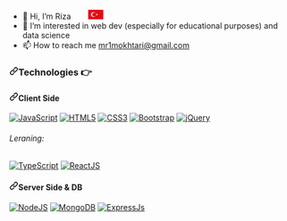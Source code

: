 - 👋 Hi, I’m Riza <img src="https://flagicons.lipis.dev/flags/4x3/az.svg" height="17" width="27"><img src="https://raw.githubusercontent.com/hampusborgos/country-flags/ba2cf4101bf029d2ada26da2f95121de74581a4d/svg/tr.svg" height="17" width="27"> <img src="https://flagicons.lipis.dev/flags/4x3/ir.svg" height="10" width="15">
- 👀 I’m interested in web dev (especially for educational purposes) and data science <!-- - 🌱 I’m currently learning React  --> <!-- - 💞️ I’m looking to collaborate on ... -->
- 📫 How to reach me mr1mokhtari@gmail.com

<h3 dir="auto"><a id="user-content-technologies-point_right" class="anchor" aria-hidden="true" href="#technologies-point_right"><svg class="octicon octicon-link" viewBox="0 0 16 16" version="1.1" width="16" height="16" aria-hidden="true"><path fill-rule="evenodd" d="M7.775 3.275a.75.75 0 001.06 1.06l1.25-1.25a2 2 0 112.83 2.83l-2.5 2.5a2 2 0 01-2.83 0 .75.75 0 00-1.06 1.06 3.5 3.5 0 004.95 0l2.5-2.5a3.5 3.5 0 00-4.95-4.95l-1.25 1.25zm-4.69 9.64a2 2 0 010-2.83l2.5-2.5a2 2 0 012.83 0 .75.75 0 001.06-1.06 3.5 3.5 0 00-4.95 0l-2.5 2.5a3.5 3.5 0 004.95 4.95l1.25-1.25a.75.75 0 00-1.06-1.06l-1.25 1.25a2 2 0 01-2.83 0z"></path></svg></a>Technologies <g-emoji class="g-emoji" alias="point_right" fallback-src="https://github.githubassets.com/images/icons/emoji/unicode/1f449.png">👉</g-emoji></h3>

<h4 dir="auto"><a id="user-content-client-side" class="anchor" aria-hidden="true" href="#client-side"><svg class="octicon octicon-link" viewBox="0 0 16 16" version="1.1" width="16" height="16" aria-hidden="true"><path fill-rule="evenodd" d="M7.775 3.275a.75.75 0 001.06 1.06l1.25-1.25a2 2 0 112.83 2.83l-2.5 2.5a2 2 0 01-2.83 0 .75.75 0 00-1.06 1.06 3.5 3.5 0 004.95 0l2.5-2.5a3.5 3.5 0 00-4.95-4.95l-1.25 1.25zm-4.69 9.64a2 2 0 010-2.83l2.5-2.5a2 2 0 012.83 0 .75.75 0 001.06-1.06 3.5 3.5 0 00-4.95 0l-2.5 2.5a3.5 3.5 0 004.95 4.95l1.25-1.25a.75.75 0 00-1.06-1.06l-1.25 1.25a2 2 0 01-2.83 0z"></path></svg></a>Client Side</h4>

<p dir='auto'>
  <a target="_blank" rel="noopener noreferrer" href="https://camo.githubusercontent.com/4139d60ba60a45e63d1999037611df89bc3f641d455c9cb1905fa403fb2a8de3/68747470733a2f2f696d672e736869656c64732e696f2f62616467652f4a6176615363726970742d4637444631453f266c6f676f3d6a617661736372697074266c6f676f436f6c6f723d626c61636b267374796c653d666c61742d737175617265"><img src="https://camo.githubusercontent.com/4139d60ba60a45e63d1999037611df89bc3f641d455c9cb1905fa403fb2a8de3/68747470733a2f2f696d672e736869656c64732e696f2f62616467652f4a6176615363726970742d4637444631453f266c6f676f3d6a617661736372697074266c6f676f436f6c6f723d626c61636b267374796c653d666c61742d737175617265" alt="JavaScript" data-canonical-src="https://img.shields.io/badge/JavaScript-F7DF1E?&amp;logo=javascript&amp;logoColor=black&amp;style=flat-square" style="max-width: 100%;"></a>
  <a target="_blank" rel="noopener noreferrer" href="https://camo.githubusercontent.com/cbd3d892db59ad8f2dee461ae063d1b90916fa514df9bc044271787b731b053f/68747470733a2f2f696d672e736869656c64732e696f2f62616467652f48544d4c352d4533344632363f266c6f676f3d68746d6c35266c6f676f436f6c6f723d7768697465267374796c653d666c61742d737175617265"><img src="https://camo.githubusercontent.com/cbd3d892db59ad8f2dee461ae063d1b90916fa514df9bc044271787b731b053f/68747470733a2f2f696d672e736869656c64732e696f2f62616467652f48544d4c352d4533344632363f266c6f676f3d68746d6c35266c6f676f436f6c6f723d7768697465267374796c653d666c61742d737175617265" alt="HTML5" data-canonical-src="https://img.shields.io/badge/HTML5-E34F26?&amp;logo=html5&amp;logoColor=white&amp;style=flat-square" style="max-width: 100%;"></a>
  <a target="_blank" rel="noopener noreferrer" href="https://camo.githubusercontent.com/75d0a0234239f01056a369b61bdf389fbf225f06bfee7cfd2b118ce585433227/68747470733a2f2f696d672e736869656c64732e696f2f62616467652f435353332d3135373242363f266c6f676f3d63737333266c6f676f436f6c6f723d7768697465267374796c653d666c61742d737175617265"><img src="https://camo.githubusercontent.com/75d0a0234239f01056a369b61bdf389fbf225f06bfee7cfd2b118ce585433227/68747470733a2f2f696d672e736869656c64732e696f2f62616467652f435353332d3135373242363f266c6f676f3d63737333266c6f676f436f6c6f723d7768697465267374796c653d666c61742d737175617265" alt="CSS3" data-canonical-src="https://img.shields.io/badge/CSS3-1572B6?&amp;logo=css3&amp;logoColor=white&amp;style=flat-square" style="max-width: 100%;"></a>
  <a target="_blank" rel="noopener noreferrer" href="https://camo.githubusercontent.com/89b767ed1d5000938342147df03a78f26a720673677f672cdd8629e4a621bc44/68747470733a2f2f696d672e736869656c64732e696f2f62616467652f426f6f7473747261702d3536334437433f266c6f676f3d626f6f747374726170266c6f676f436f6c6f723d7768697465267374796c653d666c61742d737175617265"><img src="https://camo.githubusercontent.com/89b767ed1d5000938342147df03a78f26a720673677f672cdd8629e4a621bc44/68747470733a2f2f696d672e736869656c64732e696f2f62616467652f426f6f7473747261702d3536334437433f266c6f676f3d626f6f747374726170266c6f676f436f6c6f723d7768697465267374796c653d666c61742d737175617265" alt="Bootstrap" data-canonical-src="https://img.shields.io/badge/Bootstrap-563D7C?&amp;logo=bootstrap&amp;logoColor=white&amp;style=flat-square" style="max-width: 100%;"></a>
  <a target="_blank" rel="noopener noreferrer" href="https://camo.githubusercontent.com/63abb41b2232b37904c42e4e35c25e1ec9139d666d6d298403c4cd04ea2cebfd/68747470733a2f2f696d672e736869656c64732e696f2f62616467652f6a71756572792d2532333037363941442e7376673f7374796c653d666c61742d737175617265266c6f676f3d6a7175657279266c6f676f436f6c6f723d7768697465"><img src="https://camo.githubusercontent.com/63abb41b2232b37904c42e4e35c25e1ec9139d666d6d298403c4cd04ea2cebfd/68747470733a2f2f696d672e736869656c64732e696f2f62616467652f6a71756572792d2532333037363941442e7376673f7374796c653d666c61742d737175617265266c6f676f3d6a7175657279266c6f676f436f6c6f723d7768697465" alt="jQuery" data-canonical-src="https://img.shields.io/badge/jquery-%230769AD.svg?style=flat-square&amp;logo=jquery&amp;logoColor=white" style="max-width: 100%;"></a>
<br>  
<h6>Leraning:</h6>
  <a target="_blank" rel="noopener noreferrer" href="https://camo.githubusercontent.com/f6998ad8a1b5ae4105f32352ae0785ca58c678e354cfa78045232947e0441ede/68747470733a2f2f696d672e736869656c64732e696f2f62616467652f547970655363726970742d3030374143433f266c6f676f3d74797065736372697074266c6f676f436f6c6f723d7768697465267374796c653d666c61742d737175617265"><img src="https://camo.githubusercontent.com/f6998ad8a1b5ae4105f32352ae0785ca58c678e354cfa78045232947e0441ede/68747470733a2f2f696d672e736869656c64732e696f2f62616467652f547970655363726970742d3030374143433f266c6f676f3d74797065736372697074266c6f676f436f6c6f723d7768697465267374796c653d666c61742d737175617265" alt="TypeScript" data-canonical-src="https://img.shields.io/badge/TypeScript-007ACC?&amp;logo=typescript&amp;logoColor=white&amp;style=flat-square" style="max-width: 100%;"></a>
  <a target="_blank" rel="noopener noreferrer" href="https://camo.githubusercontent.com/a9f3ce87c2d01c69d12a0830601e3a825a3a3e82854210eddaef0c0148e644cd/68747470733a2f2f696d672e736869656c64732e696f2f62616467652f52656163742d3230323332413f266c6f676f3d7265616374266c6f676f436f6c6f723d363144414642267374796c653d666c61742d737175617265"><img src="https://camo.githubusercontent.com/a9f3ce87c2d01c69d12a0830601e3a825a3a3e82854210eddaef0c0148e644cd/68747470733a2f2f696d672e736869656c64732e696f2f62616467652f52656163742d3230323332413f266c6f676f3d7265616374266c6f676f436f6c6f723d363144414642267374796c653d666c61742d737175617265" alt="ReactJS" data-canonical-src="https://img.shields.io/badge/React-20232A?&amp;logo=react&amp;logoColor=61DAFB&amp;style=flat-square" style="max-width: 100%;"></a>
  
  
  
  
  
  
 </p>
<h4 dir="auto"><a id="user-content-server-side--db" class="anchor" aria-hidden="true" href="#server-side--db"><svg class="octicon octicon-link" viewBox="0 0 16 16" version="1.1" width="16" height="16" aria-hidden="true"><path fill-rule="evenodd" d="M7.775 3.275a.75.75 0 001.06 1.06l1.25-1.25a2 2 0 112.83 2.83l-2.5 2.5a2 2 0 01-2.83 0 .75.75 0 00-1.06 1.06 3.5 3.5 0 004.95 0l2.5-2.5a3.5 3.5 0 00-4.95-4.95l-1.25 1.25zm-4.69 9.64a2 2 0 010-2.83l2.5-2.5a2 2 0 012.83 0 .75.75 0 001.06-1.06 3.5 3.5 0 00-4.95 0l-2.5 2.5a3.5 3.5 0 004.95 4.95l1.25-1.25a.75.75 0 00-1.06-1.06l-1.25 1.25a2 2 0 01-2.83 0z"></path></svg></a>Server Side &amp; DB</h4>

<p dir="auto"><a target="_blank" rel="noopener noreferrer" href="https://camo.githubusercontent.com/eae2dc5fd625bf00a0aa10221bca155d89efab238438dc4cae400fb990c99f9d/68747470733a2f2f696d672e736869656c64732e696f2f62616467652f4e6f64652e6a732d3433383533443f266c6f676f3d6e6f64652e6a73266c6f676f436f6c6f723d7768697465"><img src="https://camo.githubusercontent.com/eae2dc5fd625bf00a0aa10221bca155d89efab238438dc4cae400fb990c99f9d/68747470733a2f2f696d672e736869656c64732e696f2f62616467652f4e6f64652e6a732d3433383533443f266c6f676f3d6e6f64652e6a73266c6f676f436f6c6f723d7768697465" alt="NodeJS" data-canonical-src="https://img.shields.io/badge/Node.js-43853D?&amp;logo=node.js&amp;logoColor=white" style="max-width: 100%;"></a>
<a target="_blank" rel="noopener noreferrer" href="https://camo.githubusercontent.com/5fa4022c22d651eae38457b4a653e04049afdd93b24218f8a6afdaa2fdac5989/68747470733a2f2f696d672e736869656c64732e696f2f62616467652f4d6f6e676f44422d3445413934423f266c6f676f3d6d6f6e676f6462266c6f676f436f6c6f723d7768697465"><img src="https://camo.githubusercontent.com/5fa4022c22d651eae38457b4a653e04049afdd93b24218f8a6afdaa2fdac5989/68747470733a2f2f696d672e736869656c64732e696f2f62616467652f4d6f6e676f44422d3445413934423f266c6f676f3d6d6f6e676f6462266c6f676f436f6c6f723d7768697465" alt="MongoDB" data-canonical-src="https://img.shields.io/badge/MongoDB-4EA94B?&amp;logo=mongodb&amp;logoColor=white" style="max-width: 100%;"></a>
<a target="_blank" rel="noopener noreferrer" href="https://camo.githubusercontent.com/833fd41e6fb8e91f4ca1dbbbcac39594e9a1b22fd6c262bf59819e0ce0990515/68747470733a2f2f696d672e736869656c64732e696f2f62616467652f457870726573732e6a732d343034443539"><img src="https://camo.githubusercontent.com/833fd41e6fb8e91f4ca1dbbbcac39594e9a1b22fd6c262bf59819e0ce0990515/68747470733a2f2f696d672e736869656c64732e696f2f62616467652f457870726573732e6a732d343034443539" alt="ExpressJs" data-canonical-src="https://img.shields.io/badge/Express.js-404D59" style="max-width: 100%;"></a>
<!---
mr1mokhtari/mr1mokhtari is a ✨ special ✨ repository because its `README.md` (this file) appears on your GitHub profile.
You can click the Preview link to take a look at your changes.
--->
